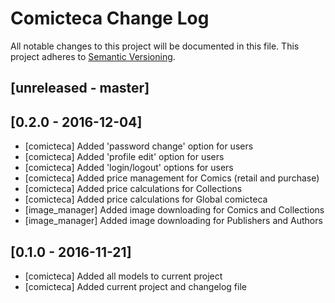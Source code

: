 # Comicteca Change Log
All notable changes to this project will be documented in this file.
This project adheres to [Semantic Versioning](http://semver.org/).

## [unreleased - master]

## [0.2.0 - 2016-12-04]
- [comicteca] Added 'password change' option for users
- [comicteca] Added 'profile edit' option for users
- [comicteca] Added 'login/logout' options for users
- [comicteca] Added price management for Comics (retail and purchase)
- [comicteca] Added price calculations for Collections
- [comicteca] Added price calculations for Global comicteca
- [image_manager] Added image downloading for Comics and Collections
- [image_manager] Added image downloading for Publishers and Authors


## [0.1.0 - 2016-11-21]
- [comicteca] Added all models to current project
- [comicteca] Added current project and changelog file
